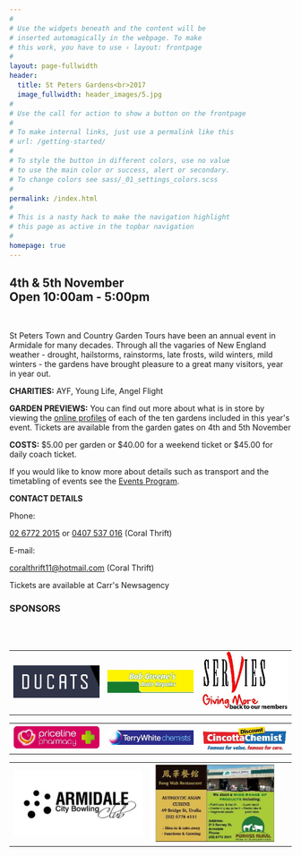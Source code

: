 ```yaml
---
#
# Use the widgets beneath and the content will be
# inserted automagically in the webpage. To make
# this work, you have to use › layout: frontpage
#
layout: page-fullwidth
header:
  title: St Peters Gardens<br>2017
  image_fullwidth: header_images/5.jpg
#
# Use the call for action to show a button on the frontpage
#
# To make internal links, just use a permalink like this
# url: /getting-started/
#
# To style the button in different colors, use no value
# to use the main color or success, alert or secondary.
# To change colors see sass/_01_settings_colors.scss
#
permalink: /index.html
#
# This is a nasty hack to make the navigation highlight
# this page as active in the topbar navigation
#
homepage: true
---
```

<h2 class="text-center">4th & 5th November<br>Open 10:00am - 5:00pm</h2>

<br>


St Peters Town and Country Garden Tours have been an annual event in Armidale for many decades. Through all the vagaries of New England weather - drought, hailstorms, rainstorms, late frosts, wild winters, mild winters - the gardens have brought pleasure to a great many visitors, year in year out.

**CHARITIES:**  AYF, Young Life, Angel Flight

**GARDEN PREVIEWS:** You can find out more about what is in store by viewing the [online profiles](/gardens)  of each of the ten gardens included in this year's event. Tickets are available from the garden gates on 4th and 5th November

**COSTS:** $5.00 per garden or $40.00 for a weekend ticket or $45.00 for daily coach ticket.

If you would like to know more about details such as transport and the timetabling of events see the [Events Program](/events_program).

**CONTACT DETAILS**

Phone:

[02 6772 2015](tel:0267722015) or [0407 537 016](tel:0407537016) (Coral Thrift)

E-mail:

[coralthrift11@hotmail.com](mailto:coralthrift11@hotmail.com) (Coral Thrift) 

Tickets are available at Carr's Newsagency

<h3 class="text-center">SPONSORS</h3>

<br>
<br>

<table class="no-border full-width">
  <tbody>
    <tr>
      <td><img src="/images/sponsors/ducats.jpg" alt="Ducats"></td>
      <td><img src="/images/sponsors/bob-greene-s-auto-repairs.jpg" alt="Bob Greene's Auto Repair"></td>
      <td><img src="/images/sponsors/ex-services.jpg" alt="Ex-Servies Club"></td>
    </tr>
  </tbody>
</table>

<table class="no-border full-width">
  <tbody>
    <tr>
      <td><img src="/images/sponsors/priceline.jpg" alt="Priceline Pharmacy"></td>
      <td><img src="/images/sponsors/TERRYWHITE-CHEMIST.jpg" alt="Terry White Chemists"></td>
      <td><img src="/images/sponsors/cincottadiscountchemist.jpg" alt="Cincotta Discount Chemist"></td>
    </tr>
  </tbody>
</table>

<table class="no-border full-width">
  <tbody>
    <tr>
      <td class="width-33"><img src="/images/sponsors/Bowling-Club.jpg" alt="Armidale Bowling Club"></td>
      <td class="width-33"><img src="/images/sponsors/purkiss_rural.jpg" alt="Purkiss Rural"></td>
      <td class="width-33"></td>
    </tr>
  </tbody>
</table>